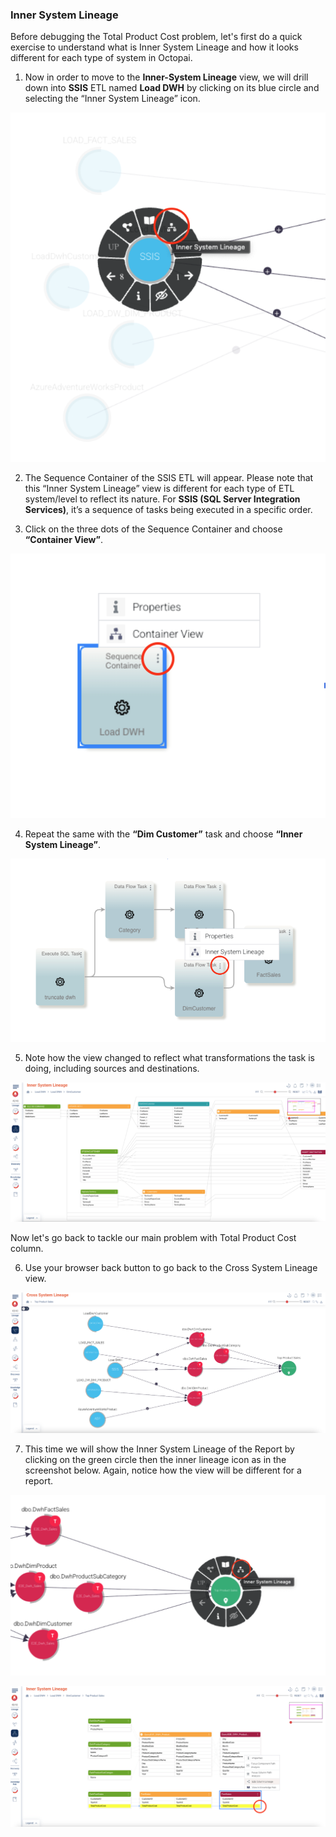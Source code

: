 ### Inner System Lineage

Before debugging the Total Product Cost problem, let's first do a quick exercise to understand what is Inner System Lineage and how it looks different for each type of system in Octopai.

1. Now in order to move to the **Inner-System Lineage** view, we will drill down into **SSIS** ETL named **Load DWH** by clicking on its blue circle and selecting the “Inner System Lineage” icon.

![SSIS Screenshot](./images/ssis.png)

2. The Sequence Container of the SSIS ETL will appear. Please note that this “Inner System Lineage” view is different for each type of ETL system/level to reflect its nature. For **SSIS (SQL Server Integration Services)**, it’s a sequence of tasks being executed in a specific order.

3. Click on the three dots of the Sequence Container and choose **“Container View”**.

![SSIS Container](./images/ssis-container.png)

4. Repeat the same with the **“Dim Customer”** task and choose **“Inner System Lineage”**.

![SSIS Task](./images/ssis-task.png)

5. Note how the view changed to reflect what transformations the task is doing, including sources and destinations.

![SSIS Inner System Lineage](./images/ssis-inner-system-lineage.png)

Now let's go back to tackle our main problem with Total Product Cost column.

6. Use your browser back button to go back to the Cross System Lineage view.

![Cross System Lineage](./images/cross-system-lineage.png)

7. This time we will show the Inner System Lineage of the Report by clicking on the green circle then the inner lineage icon as in the screenshot below. Again, notice how the view will be different for a report.

![Top Product Sales](./images/top-product-sales.png)

![Top Product Sales Inner System Lineage](./images/top-product-sales-inner-system-lineage.png)
